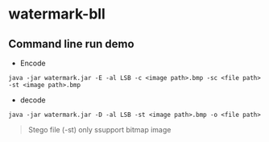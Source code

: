 # watermark-bll

## Command line run demo

- Encode

`java -jar watermark.jar -E -al LSB -c <image path>.bmp -sc <file path> -st <image path>.bmp`

- decode

`java -jar watermark.jar -D -al LSB -st <image path>.bmp -o <file path>`

> Stego file (-st) only ssupport bitmap image
